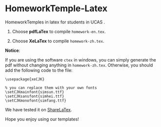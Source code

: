 HomeworkTemple-Latex
====================

HomeworkTemples in latex for students in UCAS .

1. Choose **pdfLaTex** to compile `homework-en.tex`.

2. Choose **XeLaTex** to compile `homework-zh.tex`.

**Notice**:

If you are using the software `ctex` in windows, you can simply generate the pdf without changing anything in `homework-zh.tex`.
Otherwise, you should add the following code to the file:

	\usepackage{xeCJK}

	% you can replace them with your own fonts
	\setCJKmainfont{simsun.ttf}
	\setCJKsansfont{simhei.ttf}
	\setCJKmonofont{simfang.ttf}
	
We have tested it on [ShareLaTex].

Hope you enjoy using our templates!

[ShareLaTex]: http://sharelatex.com

